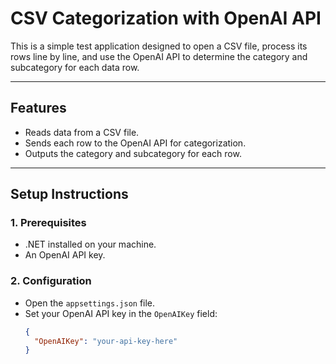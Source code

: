 # CSV Categorization with OpenAI API

This is a simple test application designed to open a CSV file, process its rows line by line, and use the OpenAI API to determine the category and subcategory for each data row.

---

## Features

- Reads data from a CSV file.
- Sends each row to the OpenAI API for categorization.
- Outputs the category and subcategory for each row.

---

## Setup Instructions

### 1. Prerequisites
- .NET installed on your machine.
- An OpenAI API key.

### 2. Configuration
- Open the `appsettings.json` file.
- Set your OpenAI API key in the `OpenAIKey` field:
  ```json
  {
    "OpenAIKey": "your-api-key-here"
  }
